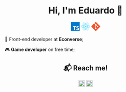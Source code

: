 <h1 align="center">Hi, I'm Eduardo 👋</h1>
<p align="center">
  <img src="https://github.com/devicons/devicon/blob/master/icons/typescript/typescript-plain.svg" width="28" />
  <img src="https://github.com/devicons/devicon/blob/master/icons/react/react-original.svg" width="28" />
  <img src="https://github.com/devicons/devicon/blob/master/icons/git/git-plain.svg" width="28" />
</p>

💼 Front-end developer at **Econverse**;

🎮 **Game developer** on free time;

<h2 align="center">📬 Reach me!</h2>

<p align="center">
  <a href="https://www.linkedin.com/in/eduardo-rodrigues-4b3624190/" target="blank"><img align="center" src="https://cdn.jsdelivr.net/npm/simple-icons@3.0.1/icons/linkedin.svg" alt="" height="20" width="20" /></a>
  <a href="mailto:contato@edurodrigues.dev" target="blank"><img align="center" src="https://cdn.jsdelivr.net/npm/simple-icons@3.0.1/icons/gmail.svg" alt="" height="20" width="20" /></a>
</p>
